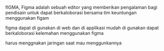 fIGMA, Figma adalah sebuah editor yang memberikan pengalaman bagi pendisain untuk dapat berkaloborasi bersama tim keuntungan menggunakan figam

figma dapat di gunakan di web dan di applikasi
mudah di gunakan
dapat berkaloborasi
kelemahan menggunakan figma

harus menggnakan jaringan saat mau menggunkannya

